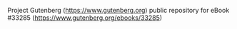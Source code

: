 Project Gutenberg (https://www.gutenberg.org) public repository for eBook #33285 (https://www.gutenberg.org/ebooks/33285)
